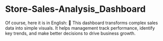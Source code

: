 # Store-Sales-Analysis_Dashboard
Of course, here it is in English:  🛒 This dashboard transforms complex sales data into simple visuals. It helps management track performance, identify key trends, and make better decisions to drive business growth.
